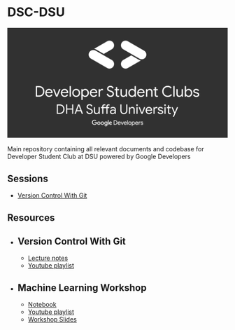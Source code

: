 # DSC-DSU

<p align="center">
<img src="DSU.png" width="600px"></img>
</p>
Main repository containing all relevant documents and codebase for Developer Student Club at DSU powered by Google Developers

## Sessions

- [Version Control With Git](<##Version\ Control\ With\ Git>)

## Resources

- ## Version Control With Git

  - [Lecture notes](version_control_with_git/lecture_notes.md)
  - [Youtube playlist](https://www.youtube.com/watch?v=oMntxxpwDqA&list=PLLyazdzLgFw7YKIV7tPhwruafPl388OoN)

- ## Machine Learning Workshop
  - [Notebook](machine_learning_workshop/titanic_survival.ipynb)
  - [Youtube playlist](https://www.youtube.com/watch?v=2GfOG5AO0rc)
  - [Workshop Slides](https://docs.google.com/presentation/d/1MF5V6WfjW88ipWDzUKJ1IKoAkKEIn3u3rvJwSBAqIuY/edit#slide=id.ga0a280794d_0_15)
